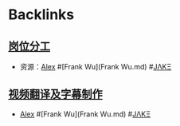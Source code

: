 
# Backlinks
## [岗位分工](岗位分工.md)
- 资源：[Alex](Alex.md) #[Frank Wu](Frank Wu.md) #[JΛKΞ](JΛKΞ.md)

## [视频翻译及字幕制作](视频翻译及字幕制作.md)
- [Alex](Alex.md) #[Frank Wu](Frank Wu.md) #[JΛKΞ](JΛKΞ.md)

